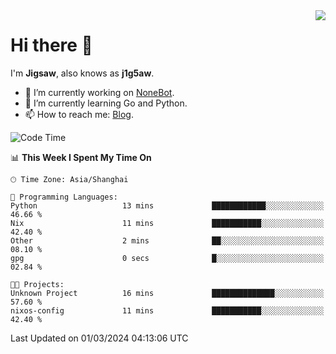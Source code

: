 <a href="#">
  <img align="right" src="https://github-readme-stats.vercel.app/api?username=j1g5awi&count_private=true&show_icons=true&title_color=80070B&text_color=B3B3B3&bg_color=212121&icon_color=80070B" />
</a>

# Hi there 👋

I'm **Jigsaw**, also knows as **j1g5aw**.

- 🔭 I’m currently working on [NoneBot](https://github.com/nonebot).
- 🌱 I’m currently learning Go and Python.
- 📫 How to reach me: [Blog](https://blog.maddestroyer.xyz/).

<!--START_SECTION:waka-->
![Code Time](http://img.shields.io/badge/Code%20Time-1%2C381%20hrs%2041%20mins-blue)

📊 **This Week I Spent My Time On** 

```text
🕑︎ Time Zone: Asia/Shanghai

💬 Programming Languages: 
Python                   13 mins             ████████████░░░░░░░░░░░░░   46.66 % 
Nix                      11 mins             ███████████░░░░░░░░░░░░░░   42.40 % 
Other                    2 mins              ██░░░░░░░░░░░░░░░░░░░░░░░   08.10 % 
gpg                      0 secs              █░░░░░░░░░░░░░░░░░░░░░░░░   02.84 % 

🐱‍💻 Projects: 
Unknown Project          16 mins             ██████████████░░░░░░░░░░░   57.60 % 
nixos-config             11 mins             ███████████░░░░░░░░░░░░░░   42.40 % 
```


 Last Updated on 01/03/2024 04:13:06 UTC
<!--END_SECTION:waka-->
